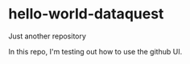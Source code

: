# hello-world-dataquest
Just another repository

In this repo, I'm testing out how to use the github UI.
